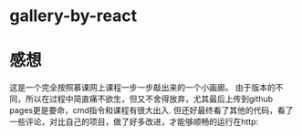 # gallery-by-react
# 感想
这是一个完全按照慕课网上课程一步一步敲出来的一个小画廊。
由于版本的不同，所以在过程中简直痛不欲生，但又不舍得放弃，尤其最后上传到github pages更是要命，cmd指令和课程有很大出入.
但还好最终看了其他的代码，看了一些评论，对比自己的项目，做了好多改进，才能够顺畅的运行在http:
